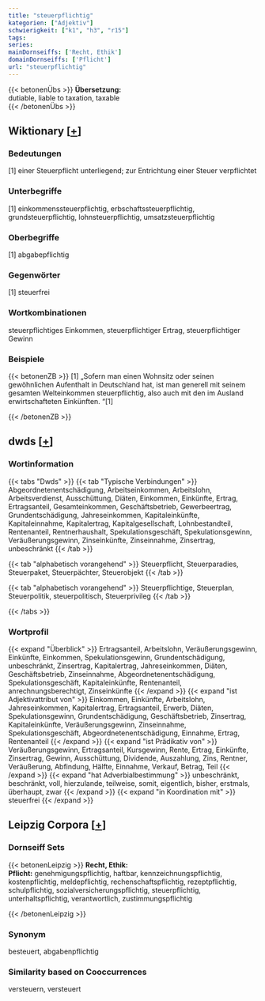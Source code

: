 ```yaml
---
title: "steuerpflichtig"
kategorien: ["Adjektiv"]
schwierigkeit: ["k1", "h3", "r15"]
tags:
series:
mainDornseiffs: ['Recht, Ethik']
domainDornseiffs: ['Pflicht']
url: "steuerpflichtig"
---
```


{{< betonenÜbs >}}
**Übersetzung:**  
dutiable, liable  to taxation, taxable  
{{< /betonenÜbs >}}

## Wiktionary [[+](https://de.wiktionary.org/wiki/steuerpflichtig)]

### Bedeutungen
[1] einer Steuerpflicht unterliegend; zur Entrichtung einer Steuer verpflichtet  

### Unterbegriffe
[1] einkommenssteuerpflichtig, erbschaftssteuerpflichtig, grundsteuerpflichtig, lohnsteuerpflichtig, umsatzsteuerpflichtig  

### Oberbegriffe
[1] abgabepflichtig  

### Gegenwörter
[1] steuerfrei  

### Wortkombinationen
steuerpflichtiges Einkommen, steuerpflichtiger Ertrag, steuerpflichtiger Gewinn  

### Beispiele
{{< betonenZB >}}
[1] „Sofern man einen Wohnsitz oder seinen gewöhnlichen Aufenthalt in Deutschland hat, ist man generell mit seinem gesamten Welteinkommen steuerpflichtig, also auch mit den im Ausland erwirtschafteten Einkünften. “[1]  

{{< /betonenZB >}}


## dwds [[+](https://www.dwds.de/wb/steuerpflichtig)]

### Wortinformation
{{< tabs "Dwds" >}}
{{< tab "Typische Verbindungen" >}}
Abgeordnetenentschädigung, Arbeitseinkommen, Arbeitslohn, Arbeitsverdienst, Ausschüttung, Diäten, Einkommen, Einkünfte, Ertrag, Ertragsanteil, Gesamteinkommen, Geschäftsbetrieb, Gewerbeertrag, Grundentschädigung, Jahreseinkommen, Kapitaleinkünfte, Kapitaleinnahme, Kapitalertrag, Kapitalgesellschaft, Lohnbestandteil, Rentenanteil, Rentnerhaushalt, Spekulationsgeschäft, Spekulationsgewinn, Veräußerungsgewinn, Zinseinkünfte, Zinseinnahme, Zinsertrag, unbeschränkt
{{< /tab >}}

{{< tab "alphabetisch vorangehend" >}}
Steuerpflicht, Steuerparadies, Steuerpaket, Steuerpächter, Steuerobjekt
{{< /tab >}}

{{< tab "alphabetisch vorangehend" >}}
Steuerpflichtige, Steuerplan, Steuerpolitik, steuerpolitisch, Steuerprivileg
{{< /tab >}}

{{< /tabs >}}

### Wortprofil
{{< expand "Überblick" >}} Ertragsanteil, Arbeitslohn, Veräußerungsgewinn, Einkünfte, Einkommen, Spekulationsgewinn, Grundentschädigung, unbeschränkt, Zinsertrag, Kapitalertrag, Jahreseinkommen, Diäten, Geschäftsbetrieb, Zinseinnahme, Abgeordnetenentschädigung, Spekulationsgeschäft, Kapitaleinkünfte, Rentenanteil, anrechnungsberechtigt, Zinseinkünfte {{< /expand >}}
{{< expand "ist Adjektivattribut von" >}} Einkommen, Einkünfte, Arbeitslohn, Jahreseinkommen, Kapitalertrag, Ertragsanteil, Erwerb, Diäten, Spekulationsgewinn, Grundentschädigung, Geschäftsbetrieb, Zinsertrag, Kapitaleinkünfte, Veräußerungsgewinn, Zinseinnahme, Spekulationsgeschäft, Abgeordnetenentschädigung, Einnahme, Ertrag, Rentenanteil {{< /expand >}}
{{< expand "ist Prädikativ von" >}} Veräußerungsgewinn, Ertragsanteil, Kursgewinn, Rente, Ertrag, Einkünfte, Zinsertrag, Gewinn, Ausschüttung, Dividende, Auszahlung, Zins, Rentner, Veräußerung, Abfindung, Hälfte, Einnahme, Verkauf, Betrag, Teil {{< /expand >}}
{{< expand "hat Adverbialbestimmung" >}} unbeschränkt, beschränkt, voll, hierzulande, teilweise, somit, eigentlich, bisher, erstmals, überhaupt, zwar {{< /expand >}}
{{< expand "in Koordination mit" >}} steuerfrei {{< /expand >}}

## Leipzig Corpora [[+](https://corpora.uni-leipzig.de/en/res?word=steuerpflichtig&corpusId=deu_newscrawl-public_2018)]

### Dornseiff Sets
{{< betonenLeipzig >}}
**Recht, Ethik:**  
**Pflicht:** genehmigungspflichtig, haftbar, kennzeichnungspflichtig, kostenpflichtig, meldepflichtig, rechenschaftspflichtig, rezeptpflichtig, schulpflichtig, sozialversicherungspflichtig, steuerpflichtig, unterhaltspflichtig, verantwortlich, zustimmungspflichtig  

{{< /betonenLeipzig >}}

### Synonym
besteuert, abgabenpflichtig


### Similarity based on Cooccurrences
versteuern, versteuert

